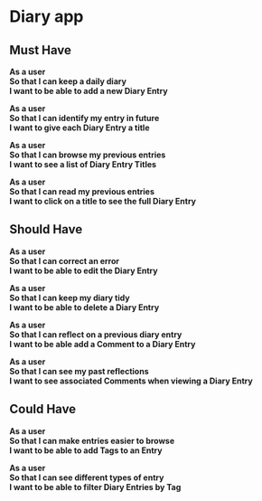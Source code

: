 # Diary app

## Must Have

**As a user**\
**So that I can keep a daily diary**\
**I want to be able to add a new Diary Entry**

**As a user**\
**So that I can identify my entry in future**\
**I want to give each Diary Entry a title**

**As a user**\
**So that I can browse my previous entries**\
**I want to see a list of Diary Entry Titles**

**As a user**\
**So that I can read my previous entries**\
**I want to click on a title to see the full Diary Entry**

## Should Have

**As a user**\
**So that I can correct an error**\
**I want to be able to edit the Diary Entry**

**As a user**\
**So that I can keep my diary tidy**\
**I want to be able to delete a Diary Entry**

**As a user**\
**So that I can reflect on a previous diary entry**\
**I want to be able add a Comment to a Diary Entry**

**As a user**\
**So that I can see my past reflections**\
**I want to see associated Comments when viewing a Diary Entry**

## Could Have

**As a user**\
**So that I can make entries easier to browse**\
**I want to be able to add Tags to an Entry**

**As a user**\
**So that I can see different types of entry**\
**I want to be able to filter Diary Entries by Tag**
